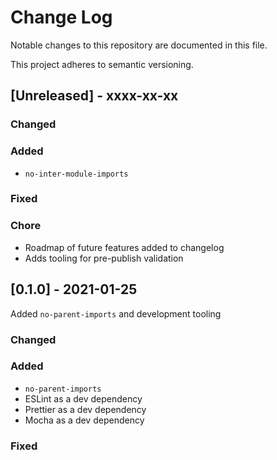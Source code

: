 # Change Log

Notable changes to this repository are documented in this file.

This project adheres to semantic versioning.

## [Unreleased] - xxxx-xx-xx

### Changed

### Added

- `no-inter-module-imports`

### Fixed

### Chore

- Roadmap of future features added to changelog
- Adds tooling for pre-publish validation

## [0.1.0] - 2021-01-25

Added `no-parent-imports` and development tooling

### Changed

### Added

- `no-parent-imports`
- ESLint as a dev dependency
- Prettier as a dev dependency
- Mocha as a dev dependency

### Fixed
